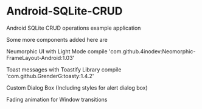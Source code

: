 # Android-SQLite-CRUD
Android SQLite CRUD operations example application 

Some more components added here are

  Neumorphic UI with Light Mode
  compile 'com.github.4inodev:Neomorphic-FrameLayout-Android:1.03'

  Toast messages with Toastify Library
  compile 'com.github.GrenderG:toasty:1.4.2'

  Custom Dialog Box
  (Including styles for alert dialog box)

  Fading animation for Window transitions
